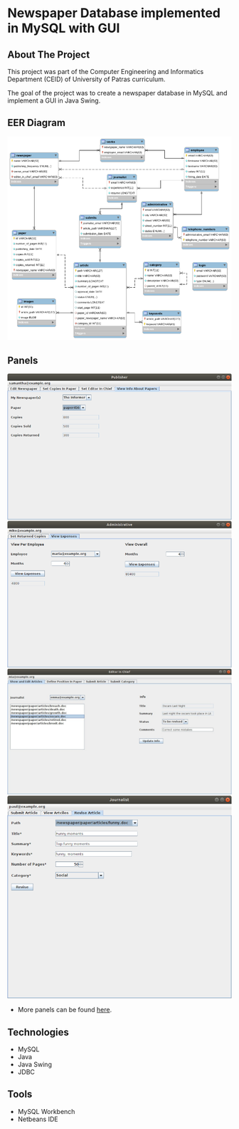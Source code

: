 # Newspaper Database implemented in MySQL with GUI

## About The Project

This project was part of the Computer Engineering and Informatics Department (CEID) of University of Patras curriculum.

The goal of the project was to create a newspaper database in MySQL and implement a GUI in Java Swing.

## EER Diagram
![EER Diagram](wbEERimage.png)

## Panels
![Publisher View](screenshots/publisher_view.png)
![Administrative View](screenshots/administrative_view.png)
![Editor in Chief View Edit](screenshots/editor_in_chief_edit_articles.jpg)
![Journalist Revise Artciles](screenshots/journalist_revise_articles.png)
* More panels can be found [here](screenshots/).

## Technologies
- MySQL
- Java
- Java Swing
- JDBC

## Tools
- MySQL Workbench
- Netbeans IDE
